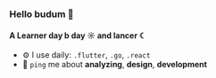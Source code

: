 ### Hello budum 👋

#### A Learner day b day ☼ and lancer ☾

- ⚙️ I use daily: `.flutter`, `.go`, `.react`
- 💬 `ping` me about **analyzing**, **design**, **development**
